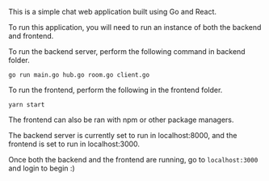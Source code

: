 This is a simple chat web application built using Go and React.

To run this application, you will need to run an instance of both the backend and frontend.

To run the backend server, perform the following command in backend folder.

```
go run main.go hub.go room.go client.go
```

To run the frontend, perform the following in the frontend folder.

```
yarn start
```

The frontend can also be ran with npm or other package managers.

The backend server is currently set to run in localhost:8000, and the frontend is set to run in localhost:3000.

Once both the backend and the frontend are running, go to `localhost:3000` and login to begin :)
